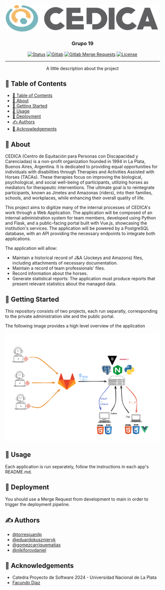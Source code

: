 <div align="center" style="display:flex; justify-content: center">
  <a href="" rel="noopener">
 <img width=500px height="auto" src="/admin/static/assets/cedica_isologotipo.png" alt="Project logo" style="margin-right: auto; margin-left: auto"></a>
</div>

<h3 align="center">Grupo 19</h3>

<div align="center">

[![Status](https://img.shields.io/badge/status-active-success.svg)]()
[![Gitlab](https://img.shields.io/github/issues/kylelobo/The-Documentation-Compendium.svg)](https://gitlab.catedras.linti.unlp.edu.ar/proyecto2024/proyectos/grupo19/code/-/issues)
[![Gitlab Merge Requests](https://img.shields.io/github/issues-pr/kylelobo/The-Documentation-Compendium.svg)](https://gitlab.catedras.linti.unlp.edu.ar/proyecto2024/proyectos/grupo19/code/-/merge_requests)
[![License](https://img.shields.io/badge/license-MIT-blue.svg)](/LICENSE)

</div>

---

<p align="center">A little description about the project
    <br> 
</p>

## 📝 Table of Contents

- [📝 Table of Contents](#-table-of-contents)
- [🧐 About ](#-about-)
- [🏁 Getting Started ](#-getting-started-)
- [🎈 Usage ](#-usage-)
- [🚀 Deployment ](#-deployment-)
- [✍️ Authors ](#️-authors-)
- [🎉 Acknowledgements ](#-acknowledgements-)

## 🧐 About <a name = "about"></a>
CEDICA (Centro de Equitación para Personas con Discapacidad y Carenciadas) is a non-profit organization founded in 1994 in La Plata, Buenos Aires, Argentina. It is dedicated to providing equal opportunities for individuals with disabilities through Therapies and Activities Assisted with Horses (TACAs). These therapies focus on improving the biological, psychological, and social well-being of participants, utilizing horses as mediators for therapeutic interventions. The ultimate goal is to reintegrate participants, known as Jinetes and Amazonas (riders), into their families, schools, and workplaces, while enhancing their overall quality of life.

This project aims to digitize many of the internal processes of CEDICA's work through a Web Application. The application will be composed of an internal administration system for team members, developed using Python and Flask, and a public-facing portal built with Vue.js, showcasing the institution's services. The application will be powered by a PostgreSQL database, with an API providing the necessary endpoints to integrate both applications.


The application will allow:
- Maintain a historical record of J&A (Jockeys and Amazons) files, including attachments of necessary documentation.
- Maintain a record of team professionals' files.
- Record information about the horses.
- Generate statistical reports: The application must produce reports that present relevant statistics about the managed data.

## 🏁 Getting Started <a name = "getting_started"></a>
This repository consists of two projects, each run separatly, corresponding to the private administration site and the public portal.

The following image provides a high level overview of the application
<p align="center">
  <a href="" rel="noopener">
 <img max-width=400px max-height="auto" src="docs/infraestructura.png" alt="Project logo"></a>
</p>

## 🎈 Usage <a name="usage"></a>

Each application is run separately, follow the instructions in each app's README.md.

## 🚀 Deployment <a name = "deployment"></a>

You should use a Merge Request from development to main in order to trigger the deployment pipeline.

## ✍️ Authors <a name = "authors"></a>

- [@torresjuanilp](https://gitlab.catedras.linti.unlp.edu.ar/torresjuanilp)
- [@eduardokusznieryk](https://gitlab.catedras.linti.unlp.edu.ar/eduardokusznieryk )
- [@gomezcarriquematias](https://gitlab.catedras.linti.unlp.edu.ar/gomezcarriquematias)
- [@nikiforovdaniel](https://gitlab.catedras.linti.unlp.edu.ar/nikiforovdaniel)

## 🎉 Acknowledgements <a name = "acknowledgement"></a>

- Catedra Proyecto de Software 2024 - Universidad Nacional de La Plata
- [Facundo Diaz]("")